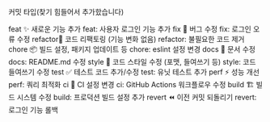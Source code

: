커밋 타입(찾기 힘들어서 추가핬습니다)

feat ✨ 새로운 기능 추가 feat: 사용자 로그인 기능 추가
fix 🐛 버그 수정 fix: 로그인 오류 수정
refactor🔨 코드 리팩토링 (기능 변화 없음) refactor: 불필요한 코드 제거
chore 📦 빌드 설정, 패키지 업데이트 등 chore: eslint 설정 변경
docs 📝 문서 수정 docs: README.md 수정
style 💅 코드 스타일 수정 (포맷, 들여쓰기 등) style: 코드 들여쓰기 수정
test ✅ 테스트 코드 추가/수정 test: 유닛 테스트 추가
perf ⚡ 성능 개선 perf: 쿼리 최적화
ci 🔄 CI 설정 변경 ci: GitHub Actions 워크플로우 수정
build 🏗️ 빌드 시스템 수정 build: 프로덕션 빌드 설정 추가
revert ⏪ 이전 커밋 되돌리기 revert: 로그인 기능 롤백

